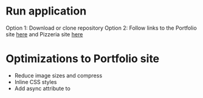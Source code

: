 # Run application
Option 1: Download or clone repository
Option 2: Follow links to the Portfolio site [here](https://ba-batten.github.io/frontend-nanodegree-mobile-portfolio/) and Pizzeria site [here](https://ba-batten.github.io/frontend-nanodegree-mobile-portfolio/views/pizza.html)

# Optimizations to Portfolio site
* Reduce image sizes and compress
* Inline CSS styles
* Add async attribute to <script> tags

# Optimizations to Pizzeria site
* Reduce number of background pizzas from 200 to 20
* Separate layout and style changes into separate for loops
* Cache code within loops that require frequent round trips into variables
* Replace document.querySelector with more efficient getElementById or getElemementsByClassName where appropriate
* Reduce image sizes and compress
* Use <picture> tag and nested <source> tags to load different versions of the pizzeria.jpg image based on viewport size
